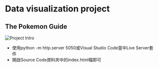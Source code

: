 
# Data visualization project
## The Pokemon Guide
![Project Intro](https://user-images.githubusercontent.com/50608042/128625418-9e83293a-e114-4e21-ab6d-28dadd13a8bf.gif)
- 使用python -m http.server 5050或Visual Studio Code當中Live Server套件 
- 開啟Source Code資料夾中的index.html檔即可
